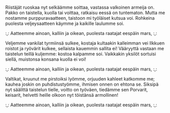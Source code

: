 Riistäjät ruoskaa&#32;nyt selkäämme soittaa,&#32;vastassa valkoinen armeija on.
Pakko on taistella,&#32;kuolla tai voittaa,&#32;ratkaisu eessä on tuntematon.
Mutta me nostamme&#32;purppuravaatteen,&#32;taistoon mi&#32;työläiset kutsua voi.
Rohkeina puolesta&#32;veljeysaatteen käymme ja&#32;kaikille laulumme soi.

:,: Aatteemme ainoan,&#32;kalliin ja oikean,&#32;puolesta raatajat&#32;eespäin mars, :,:

Veljemme vankilat tyrmiinsä&#32;sulkee, kostaja kultaakin&#32;kalleimman vei
Ilkkuen roistot ja&#32;ryövärit kulkee, sellaista&#32;kauemmin sallita ei!
Vääryyttä vastaan me&#32;taistelun teillä kuljemme:&#32;kostoa kalpamme soi.
Vaikkakin yksilöt&#32;sortuisi siellä, muistonsa&#32;konsana kuolla ei voi!

:,: Aatteemme ainoan,&#32;kalliin ja oikean,&#32;puolesta raatajat&#32;eespäin mars, :,:

Valtikat, kruunut me&#32;pirstoiksi lyömme,&#32;orjuuden kahleet katkomme me;
kauhea joskin on puhdistustyömme,&#32;ihmisen onnen on ehtona se.
Siksipä nyt säälittä&#32;taistelun tielle,&#32;voitto on työväen,&#32;tiedämme sen
Porvarit, keisarit,&#32;helvetti heille&#32;olkoon nyt&#32;töistänsä armollinen!

:,: Aatteemme ainoan,&#32;kalliin ja oikean,&#32;puolesta raatajat&#32;eespäin mars, :,:
